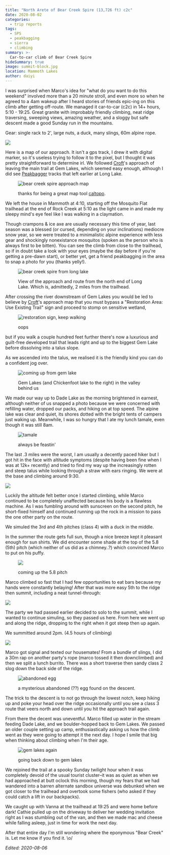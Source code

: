 ```yaml
---
title: "North Arete of Bear Creek Spire (13,726 ft) c2c"
date: 2020-08-02
categories:
  - trip reports
tags:
  - SPS
  - peakbagging
  - sierra
  - climbing
summary: >-
  Car-to-car climb of Bear Creek Spire
hideSummary: true
image: summit-block.jpg
location: Mammoth Lakes
author: daiyi
---
```



I was surprised when Marco's idea for "what do you want to do this weekend" involved more than a 20 minute stroll, and even more so when he agreed to a 4am wakeup after I heard stories of friends epic-ing on this climb after getting off-route. We managed it car-to-car (c2c) in 14+ hours, 5:10 - 19:25. Great granite with improbably friendly climbing, neat ridge traversing, sweeping views, amazing weather, and a sloggy but safe descent made a good Sunday run in the mountains.

Gear: single rack to 2', large nuts, a duck, many slings, 60m alpine rope.

![](ridge-simul.jpg)

Here is a map of our approach. It isn't a gps track, I drew it with digital marker, so it's useless trying to follow it to the pixel, but I thought it was pretty straightforward to determine irl. We followed [Croft](http://maximuspress.com/shop/proddetail.php?prod=GGA)'s approach of leaving the main trail at Gem Lakes, which seemed easy enough, although I did see [Peakbagger](https://www.peakbagger.com/peak.aspx?pid=2669) tracks that left earlier at Long Lake.

<div class="photo-small">
<figure>

![bear creek spire approach map](bear-creek-spire-map.png)
<figcaption>

thanks for being a great map tool [caltopo](https://caltopo.com).
</figcaption>
</figure>
</div>

We left the house in Mammoth at 4:10, starting off the Mosquito Flat trailhead at the end of Rock Creek at 5:10 as the light came in and made my sleepy mind's eye feel like I was walking in a claymation.

Though crampons & ice axe are usually necessary this time of year, last season was a blessed (or cursed, depending on your inclinations) mediocre snow year, so we were treated to a minimalistic alpine experience with less gear and shockingly nonexistance mosquitos (spoken as the person who is always first to be bitten). You can see the climb from close to the trailhead, so if in doubt take a look with your eyes (maybe the day before if you're getting a pre-dawn start), or better yet, get a friend peakbagging in the area to snap a photo for you (thanks yelly!).

<figure>

![bear creek spire from long lake](bear-creek-spire-from-long-lake.jpg)
<figcaption>
View of the approach and route from the north end of Long Lake. Which is, admittedly, 2 miles from the trailhead.
</figcaption>
</figure>

After crossing the river downstream of Gem Lakes you would be led to believe by [Croft](http://maximuspress.com/shop/proddetail.php?prod=GGA)'s approach map that you must bypass a "Restoration Area: Use Existing Trail" sign and proceed to stomp on sensitive wetland,

<div class="photo-small">
<figure>

![restoration sign, keep walking](restoration-sign.jpg)
<figcaption>oops</figcaption>
</figure>
</div>

but if you walk a couple hundred feet further there's now a luxurious and guilt-free developed trail that leads right and up to the biggest Gem Lake before dissolving into a talus slope.

As we ascended into the talus, we realised it is the friendly kind you can do a confident jog over.

<figure>

![coming up from gem lake](talus-over-gem-lakes.jpg)
<figcaption>Gem Lakes (and Chickenfoot lake to the right) in the valley behind us</figcaption>
</figure>

We made our way up to Dade Lake as the morning brightened in earnest, although neither of us snapped a photo because we were concerned with refilling water, dropped our packs, and hiking on at top speed. The alpine lake was clear and quiet, its shores dotted with the bright tents of campers just waking up. Meanwhile, I was so hungry that I ate my lunch tamale, even though it was still 8am.

<div class="photo-small">
<figure>

![tamale](tamale.jpg)
<figcaption>always be feastin'</figcaption>
</figure>
</div>

The last .3 miles were the worst, I am usually a decently paced hiker but I got hit in the face with altitude symptoms (despite having been fine when I was at 12k+ recently) and tried to find my way up the increasingly rotten and steep talus while looking through a straw with ears ringing. We were at the base and climbing around 9:30.

![](bear-creek-spire-irl-notes.jpg)

Luckily the altitude felt better once I started climbing, while Marco continued to be completely unaffected because his body is a flawless machine. As I was fumbling around with sunscreen on the second pitch, he short-fixed himself and continued running up the rock in a mission to pass the one other party on the route.

We simuled the 3rd and 4th pitches (class 4) with a duck in the middle.

In the summer the route gets full sun, though a nice breeze kept it pleasant enough for sun shirts. We did encounter some shade at the top of the 5.8 (5th) pitch (which neither of us did as a chimney..?) which convinced Marco to put on his puffy. 

<figure>

![](5.8-pitch.jpg)
<figcaption>coming up the 5.8 pitch</figcaption>
</figure>

Marco climbed so fast that I had few opportunities to eat bars because my hands were constantly belaying! After that was more easy 5th to the ridge then summit, including a neat tunnel-through:

![](tunnel-through.jpg)

The party we had passed earlier decided to solo to the summit, while I wanted to continue simuling, so they passed us here. From here we went up and along the ridge, dropping to the right when it got steep then up again. 

We summitted around 2pm. (4.5 hours of climbing)

![](summit-block.jpg)

Marco got signal and texted our housemates! From a bundle of slings, I did a 30m rap on another party's rope (marco tossed it then downclimbed) and then we split a lunch burrito. There was a short traverse then sandy class 2 slog down the back side of the ridge.

<figure>

![abandoned egg](abandoned-egg.jpg)
<figcaption>a mysterious abandoned (??) egg found on the descent.</figcaption>
</figure>

The trick to the descent is to not go through the lowest notch, keep hiking up and poke your head over the ridge occasionally until you see a class 3 route that veers north and down until you hit the approach trail again.

From there the decent was uneventful. Marco filled up water in the stream feeding Dade Lake, and we boulder-hopped back to Gem Lakes. We passed an older couple setting up camp, enthusiastically asking us how the climb went as they were going to attempt it the next day. I hope I smile that big when thinking about climbing when I'm their age. 

<figure>

![gem lakes again](descending-to-gem-lakes.jpg)
<figcaption>going back down to gem lakes</figcaption>
</figure>

We rejoined the trail at a spooky Sunday twilight hour when it was completely devoid of the usual tourist cluster–it was as quiet as when we had approached at butt oclock this morning, though my fears that we had wandered into a barren alternate sandbox universe was debunked when we got closer to the trailhead and overtook some fishers (who asked if they could catch a lift in our backpacks).

We caught up with Vanna at the trailhead at 19:25 and were home before dark! Cathie pulled up on the driveway to deliver her wedding invitation right as I was stumbling out of the van, and then we made mac and cheese while falling asleep, just in time for work the next day.

After that entire day I'm still wondering where the eponymous "Bear Creek" is. Let me know if you find it. \o/

_Edited: 2020-08-06_